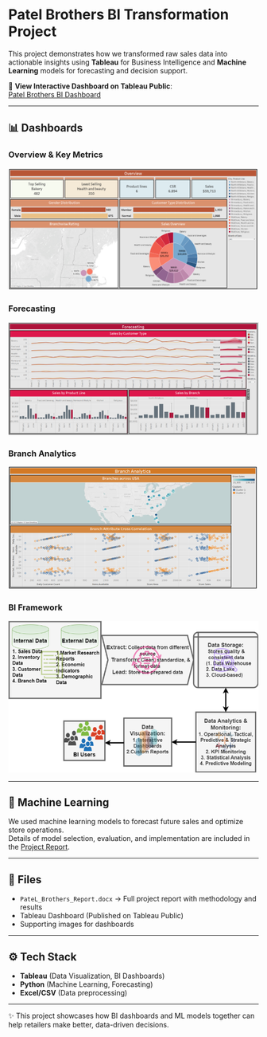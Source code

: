 # Patel Brothers BI Transformation Project

This project demonstrates how we transformed raw sales data into actionable insights using **Tableau** for Business Intelligence and **Machine Learning** models for forecasting and decision support.  

🔗 **View Interactive Dashboard on Tableau Public**:  
[Patel Brothers BI Dashboard](https://public.tableau.com/app/profile/noopura.vaidya/viz/PatelBrother_BITransformation/Overview)

---

## 📊 Dashboards

### Overview & Key Metrics
![Key Sales Metrics](KeySalesMetrics.png)

### Forecasting
![Forecasting](Forecasting.png)

### Branch Analytics
![Branch Analytics](BranchAnalytics.png)

### BI Framework
![BI Framework](BIFramework.png)

---

## 🧠 Machine Learning
We used machine learning models to forecast future sales and optimize store operations.  
Details of model selection, evaluation, and implementation are included in the [Project Report](PateL_Brothers_Report.docx).

---

## 📂 Files
- `PateL_Brothers_Report.docx` → Full project report with methodology and results  
- Tableau Dashboard (Published on Tableau Public)  
- Supporting images for dashboards  

---

## ⚙️ Tech Stack
- **Tableau** (Data Visualization, BI Dashboards)  
- **Python** (Machine Learning, Forecasting)  
- **Excel/CSV** (Data preprocessing)  

---

✨ This project showcases how BI dashboards and ML models together can help retailers make better, data-driven decisions.

